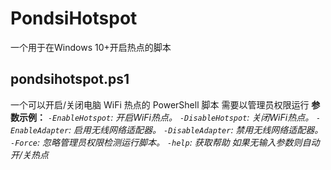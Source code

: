 # PondsiHotspot
一个用于在Windows 10+开启热点的脚本

## pondsihotspot.ps1

一个可以开启/关闭电脑 WiFi 热点的 PowerShell 脚本
需要以管理员权限运行
__参数示例：__
_`-EnableHotspot`: 开启WiFi热点。_
_`-DisableHotspot`: 关闭WiFi热点。_
_`-EnableAdapter`: 启用无线网络适配器。_
_`-DisableAdapter`: 禁用无线网络适配器。_
_`-Force`: 忽略管理员权限检测运行脚本。_
_`-help`: 获取帮助_
_如果无输入参数则自动开/关热点_
